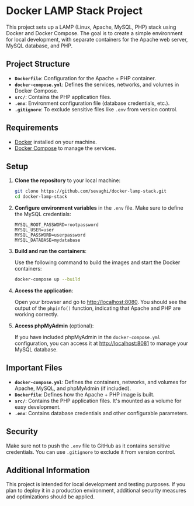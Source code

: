 
# Docker LAMP Stack Project

This project sets up a LAMP (Linux, Apache, MySQL, PHP) stack using Docker and Docker Compose. The goal is to create a simple environment for local development, with separate containers for the Apache web server, MySQL database, and PHP.

## Project Structure

- **`Dockerfile`**: Configuration for the Apache + PHP container.
- **`docker-compose.yml`**: Defines the services, networks, and volumes in Docker Compose.
- **`src/`**: Contains the PHP application files.
- **`.env`**: Environment configuration file (database credentials, etc.).
- **`.gitignore`**: To exclude sensitive files like `.env` from version control.

## Requirements

- [Docker](https://www.docker.com/get-started) installed on your machine.
- [Docker Compose](https://docs.docker.com/compose/install/) to manage the services.

## Setup

1. **Clone the repository** to your local machine:

   ```bash
   git clone https://github.com/sevaghi/docker-lamp-stack.git
   cd docker-lamp-stack
   ```

2. **Configure environment variables** in the `.env` file. Make sure to define the MySQL credentials:

   ```env
   MYSQL_ROOT_PASSWORD=rootpassword
   MYSQL_USER=user
   MYSQL_PASSWORD=userpassword
   MYSQL_DATABASE=mydatabase
   ```

3. **Build and run the containers**:

   Use the following command to build the images and start the Docker containers:

   ```bash
   docker-compose up --build
   ```

4. **Access the application**:

   Open your browser and go to [http://localhost:8080](http://localhost:8080). You should see the output of the `phpinfo()` function, indicating that Apache and PHP are working correctly.

5. **Access phpMyAdmin** (optional):

   If you have included phpMyAdmin in the `docker-compose.yml` configuration, you can access it at [http://localhost:8081](http://localhost:8081) to manage your MySQL database.

## Important Files

- **`docker-compose.yml`**: Defines the containers, networks, and volumes for Apache, MySQL, and phpMyAdmin (if included).
- **`Dockerfile`**: Defines how the Apache + PHP image is built.
- **`src/`**: Contains the PHP application files. It's mounted as a volume for easy development.
- **`.env`**: Contains database credentials and other configurable parameters.

## Security

Make sure not to push the `.env` file to GitHub as it contains sensitive credentials. You can use `.gitignore` to exclude it from version control.

## Additional Information

This project is intended for local development and testing purposes. If you plan to deploy it in a production environment, additional security measures and optimizations should be applied.
